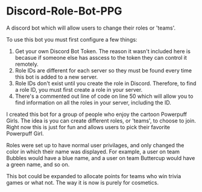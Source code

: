 # Discord-Role-Bot-PPG
A discord bot which will allow users to change their roles or 'teams'. 


To use this bot you must first configure a few things:
  1. Get your own Discord Bot Token. The reason it wasn't included here is becasue if someone else has asscess to the token they can control it remotely. 
  2. Role IDs are different for each server so they must be found every time this bot is added to a new server.
  3. Role IDs don't exist until you create the role in Discord. Therefore, to find a role ID, you must first create a role in your server.
  4. There's a commented out line of code on line 50 which will allow you to find information on all the roles in your server, including the ID.
  
  
I created this bot for a group of people who enjoy the cartoon Powerpuff Girls. The idea is you can create different roles, or 'teams', to choose to join. Right now this is just for fun and allows users to pick their favorite Powerpuff Girl. 

Roles were set up to have normal user privilages, and only changed the color in which their name was displayed. For example, a user on team Bubbles would have a blue name, and a user on team Buttercup would have a green name, and so on. 

This bot could be expanded to allocate points for teams who win trivia games or what not. The way it is now is purely for cosmetics. 

